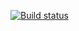 [![Build status](https://ci.appveyor.com/api/projects/status/vs5osb56w6c8gndj/branch/main?svg=true)](https://ci.appveyor.com/project/Nataliya2020/homework-ajs-16-symbols-iterators-generators-2/branch/main)
